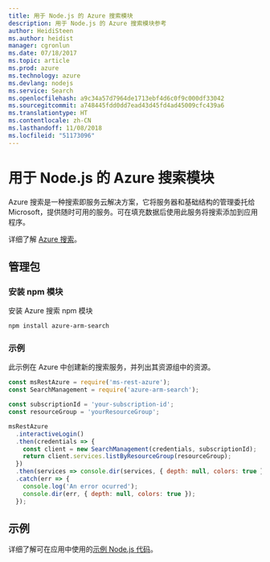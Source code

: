 ```yaml
---
title: 用于 Node.js 的 Azure 搜索模块
description: 用于 Node.js 的 Azure 搜索模块参考
author: HeidiSteen
ms.author: heidist
manager: cgronlun
ms.date: 07/18/2017
ms.topic: article
ms.prod: azure
ms.technology: azure
ms.devlang: nodejs
ms.service: Search
ms.openlocfilehash: a9c34a57d7964de1713ebf4d6c0f9c000df33042
ms.sourcegitcommit: a748445fdd0dd7ead43d45fd4ad45009cfc439a6
ms.translationtype: HT
ms.contentlocale: zh-CN
ms.lasthandoff: 11/08/2018
ms.locfileid: "51173096"
---
```

# <a name="azure-search-modules-for-nodejs"></a>用于 Node.js 的 Azure 搜索模块

Azure 搜索是一种搜索即服务云解决方案，它将服务器和基础结构的管理委托给 Microsoft，提供随时可用的服务。可在填充数据后使用此服务将搜索添加到应用程序。

详细了解 [Azure 搜索](https://docs.microsoft.com/azure/search/search-what-is-azure-search)。

## <a name="management-package"></a>管理包

### <a name="install-the-npm-module"></a>安装 npm 模块

安装 Azure 搜索 npm 模块

```bash
npm install azure-arm-search
```

### <a name="example"></a>示例

此示例在 Azure 中创建新的搜索服务，并列出其资源组中的资源。

```javascript
const msRestAzure = require('ms-rest-azure');
const SearchManagement = require('azure-arm-search');

const subscriptionId = 'your-subscription-id';
const resourceGroup = 'yourResourceGroup';

msRestAzure
  .interactiveLogin()
  .then(credentials => {
    const client = new SearchManagement(credentials, subscriptionId);
    return client.services.listByResourceGroup(resourceGroup);
  })
  .then(services => console.dir(services, { depth: null, colors: true }))
  .catch(err => {
    console.log('An error ocurred');
    console.dir(err, { depth: null, colors: true });
  });
```

## <a name="samples"></a>示例

详细了解可在应用中使用的[示例 Node.js 代码](https://azure.microsoft.com/resources/samples/?platform=nodejs)。
